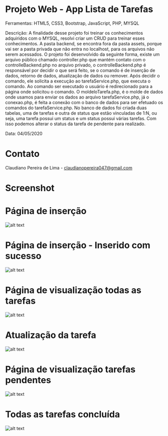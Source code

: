# Projeto Web - App Lista de Tarefas

Ferramentas: HTML5, CSS3, Bootstrap, JavaScript, PHP, MYSQL

Descrição: A finalidade desse projeto foi treinar os conhecimentos adquiridos com o MYSQL, resolvi criar um CRUD para treinar esses conhecimentos. A pasta backend, se encontra fora da pasta assets, porque vai ser a pasta privada que não entra no localhost, para os arquivos não serem acessados.
O projeto foi desenvolvido da seguinte forma, existe um arquivo público chamado controller.php que mantém contato com o controlleBackend.php no arquivo privado, o controlleBackend.php é responsável por decidir o que será feito, se o comando é de inserção de dados, retorno de dados, atualização de dados ou remover. Após decidir o comando, ele solicita a execução ao tarefaService.php, que executa o comando. Ao comando ser executado o usuário é redirecionado para a página onde solicitou o comando. O moldeloTarefa.php, é o molde de dados onde usamos para enviar os dados ao arquivo tarefaService.php, já o conexao.php, é feita a conexão com o banco de dados para ser efetuado os comandos do tarefaService.php.
No banco de dados foi criada duas tabelas, uma de tarefas e outra de status que estão vinculadas de 1:N, ou seja, uma tarefa possui um status e um status possui várias tarefas. Com isso podemos alterar o status da tarefa de pendente para realizado.

Data: 04/05/2020

# Contato

Claudiano Pereira de Lima - claudianopereira047@gmail.com

# Screenshot

# Página de inserção
![alt text](https://i.imgur.com/p5JadlJ.png)

# Página de inserção - Inserido com sucesso
![alt text](https://i.imgur.com/p9LLmE2.png)

# Página de visualização todas as tarefas
![alt text](https://i.imgur.com/xDNeHp8.png)

# Atualização da tarefa
![alt text](https://i.imgur.com/eHJNMnu.png)

# Página de visualização tarefas pendentes
![alt text](https://i.imgur.com/0oyGbKg.png)

# Todas as tarefas concluída
![alt text](https://i.imgur.com/m5ro1Xx.png)

